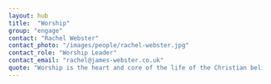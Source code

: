 ```yaml
---
layout: hub
title:  "Worship"
group: "engage"
contact: "Rachel Webster"
contact_photo: "/images/people/rachel-webster.jpg"
contact_role: "Worship Leader"
contact_email: "rachel@james-webster.co.uk"
quote: "Worship is the heart and core of the life of the Christian believer and therefore of the body of believers - the church. Worshipping the Almighty God is what we are made for and our life and work only makes sense in the context of that worship... Our sung worship is one of the outward expressions of that life of worship."
---
```




